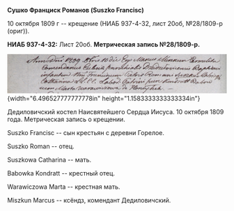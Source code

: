 **Сушко Франциск Романов (Suszko Francisc)**

10 октября 1809 г -- крещение (НИАБ 937-4-32, лист 20об, №28/1809-р
(ориг)).

**НИАБ 937-4-32:** Лист 20об. **Метрическая запись №28/1809-р.**

![](./media/209a4fb76d978196929843b1e834e81e991be4aa.png){width="6.496527777777778in"
height="1.1583333333333334in"}

Дедиловичский костел Наисвятейшего Сердца Иисуса. 10 октября 1809 года.
Метрическая запись о крещении.

Suszko Francisc -- сын крестьян с деревни Горелое.

Suszko Roman -- отец.

Suszkowa Catharina -- мать.

Babowka Kondratt -- крестный отец.

Warawiczowa Marta -- крестная мать.

Miszkun Marcus -- ксёндз, комендант Дедиловичский.
